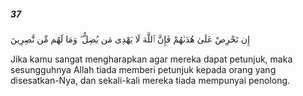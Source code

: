##### 37

<span class="ayah">إِن تَحْرِصْ عَلَىٰ هُدَىٰهُمْ فَإِنَّ ٱللَّهَ لَا يَهْدِى مَن يُضِلُّ ۖ وَمَا لَهُم مِّن نَّٰصِرِينَ</span>

<span class="ayah_translation">Jika kamu sangat mengharapkan agar mereka dapat petunjuk, maka sesungguhnya Allah tiada memberi petunjuk kepada orang yang disesatkan-Nya, dan sekali-kali mereka tiada mempunyai penolong.</span>
